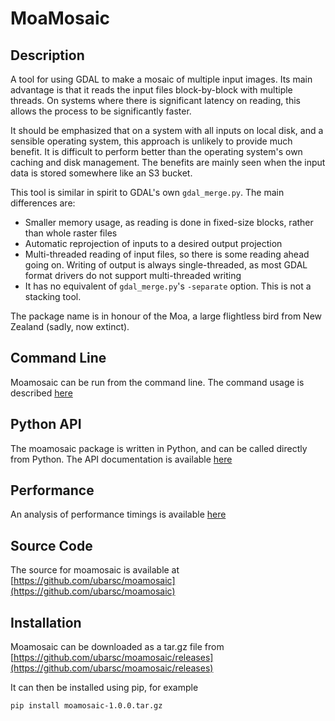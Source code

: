 # MoaMosaic
## Description
A tool for using GDAL to make a mosaic of multiple input images. Its main advantage is
that it reads the input files block-by-block with multiple threads. On systems where there is
significant latency on reading, this allows the process to be significantly faster.

It should be emphasized that on a system with all inputs on local disk, and a sensible
operating system, this approach is unlikely to provide much benefit. It is difficult to
perform better than the operating system's own caching and disk management. The benefits are mainly
seen when the input data is stored somewhere like an S3 bucket.

This tool is similar in spirit to GDAL's own `gdal_merge.py`. The main differences
are:

  * Smaller memory usage, as reading is done in fixed-size blocks, rather than whole raster files
  * Automatic reprojection of inputs to a desired output projection
  * Multi-threaded reading of input files, so there is some reading ahead going on. Writing of output is always single-threaded, as most GDAL format drivers do not support multi-threaded writing
  * It has no equivalent of `gdal_merge.py`'s `-separate` option. This is not a stacking tool.

The package name is in honour of the Moa, a large flightless bird from 
New Zealand (sadly, now extinct).

## Command Line
Moamosaic can be run from the command line. The command usage is described
[here](cmdline.md)

## Python API
The moamosaic package is written in Python, and can be called directly 
from Python. The API documentation is available [here](api)

## Performance
An analysis of performance timings is available [here](performance.md)

## Source Code
The source for moamosaic is available at 
[https://github.com/ubarsc/moamosaic](https://github.com/ubarsc/moamosaic)

## Installation
Moamosaic can be downloaded as a tar.gz file from 
[https://github.com/ubarsc/moamosaic/releases](https://github.com/ubarsc/moamosaic/releases)

It can then be installed using pip, for example

```bash
pip install moamosaic-1.0.0.tar.gz
```

